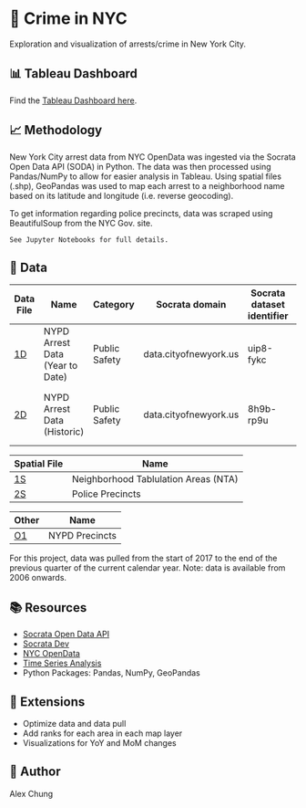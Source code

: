 # :statue_of_liberty:   Crime in NYC

Exploration and visualization of arrests/crime in New York City.  

## :bar_chart:     Tableau Dashboard

Find the [Tableau Dashboard here](https://public.tableau.com/views/NYPDArrests/Arrests?:display_count=y&publish=yes&:origin=viz_share_link "Tableau Public - Alex Chung | Crime in NYC").  

## :chart_with_upwards_trend:  Methodology
New York City arrest data from NYC OpenData was ingested via the Socrata Open Data API (SODA) in Python.  The data was then processed using Pandas/NumPy to allow for easier analysis in Tableau.  Using spatial files (.shp), GeoPandas was used to map each arrest to a neighborhood name based on its latitude and longitude (i.e. reverse geocoding).  

To get information regarding police precincts, data was scraped using BeautifulSoup from the NYC Gov. site.  

`See Jupyter Notebooks for full details.`

## :floppy_disk: Data

Data File | Name  | Category | Socrata domain | Socrata dataset identifier | Data range | Update frequency
------------- | ------------- |------------- | ------------- |------------- | ------------- | -------------
[1D](https://data.cityofnewyork.us/Public-Safety/NYPD-Arrest-Data-Year-to-Date-/uip8-fykc) | NYPD Arrest Data (Year to Date)  | Public Safety | data.cityofnewyork.us  | uip8-fykc | Year to date | Quarterly
[2D](https://data.cityofnewyork.us/Public-Safety/NYPD-Arrests-Data-Historic-/8h9b-rp9u) | NYPD Arrest Data (Historic)  | Public Safety | data.cityofnewyork.us  | 8h9b-rp9u | 2006 to end of previous calendar year | Annually


Spatial File  | Name
------------- | -------------
[1S](https://data.cityofnewyork.us/City-Government/Neighborhood-Tabulation-Areas-NTA-/cpf4-rkhq) | Neighborhood Tablulation Areas (NTA)
[2S](https://data.cityofnewyork.us/Public-Safety/Police-Precincts/78dh-3ptz) | Police Precincts

Other  | Name
------------- | -------------
[O1](https://www1.nyc.gov/site/nypd/bureaus/patrol/precincts-landing.page) | NYPD Precincts  


For this project, data was pulled from the start of 2017 to the end of the previous quarter of the current calendar year.   Note: data is available from 2006 onwards.


## :books: Resources

 * [Socrata Open Data API](https://github.com/xmunoz/sodapy)  
 * [Socrata Dev](https://dev.socrata.com/)  
 * [NYC OpenData](https://opendata.cityofnewyork.us/)  
 * [Time Series Analysis](https://dev.socrata.com/blog/2019/10/07/time-series-analysis-with-jupyter-notebooks-and-socrata.html)  
 * Python Packages: Pandas, NumPy, GeoPandas  

## :pencil: Extensions
 * Optimize data and data pull
 * Add ranks for each area in each map layer
 * Visualizations for YoY and MoM changes

## :wave: Author
Alex Chung
